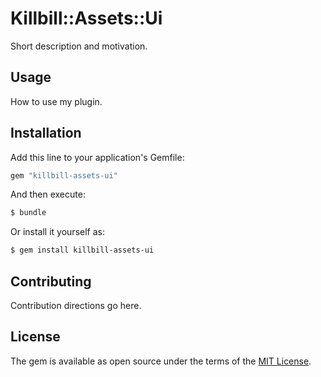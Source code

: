 # Killbill::Assets::Ui
Short description and motivation.

## Usage
How to use my plugin.

## Installation
Add this line to your application's Gemfile:

```ruby
gem "killbill-assets-ui"
```

And then execute:
```bash
$ bundle
```

Or install it yourself as:
```bash
$ gem install killbill-assets-ui
```

## Contributing
Contribution directions go here.

## License
The gem is available as open source under the terms of the [MIT License](https://opensource.org/licenses/MIT).
